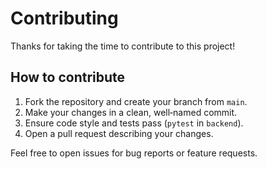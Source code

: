 # Contributing

Thanks for taking the time to contribute to this project!

## How to contribute
1. Fork the repository and create your branch from `main`.
2. Make your changes in a clean, well‑named commit.
3. Ensure code style and tests pass (`pytest` in `backend`).
4. Open a pull request describing your changes.

Feel free to open issues for bug reports or feature requests.

